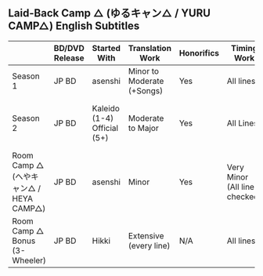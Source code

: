 ## Laid-Back Camp △ (ゆるキャン△ / YURU CAMP△) English Subtitles

||BD/DVD Release|Started With|Translation Work|Honorifics|Timing Work|Typesetting Work|Last Modified|
|--------|--------|--------|--------|--------|--------|--------|--------|
|Season 1|JP BD|asenshi|Minor to Moderate (+Songs)|Yes|All lines|Major|08/2022|
|Season 2|JP BD|Kaleido (1-4)<br/>Official (5+)|Moderate to Major|Yes|All Lines|1-4 Minor<br/>5+ Extensive<br/>Completely new|07/2022|
|Room Camp △ (へやキャン△ / HEYA CAMP△)|JP BD|asenshi|Minor|Yes|Very Minor (All lines checked)|Minor|07/2022|
|Room Camp △ Bonus (3-Wheeler)|JP BD|Hikki|Extensive<br/>(every line)|N/A|All lines|Major<br/>Completely new|07/2022|